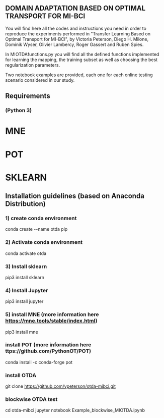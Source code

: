 ## DOMAIN ADAPTATION BASED ON OPTIMAL TRANSPORT FOR MI-BCI

You will find here all the codes and instructions you need in order to reproduce the experiments performed in "Transfer Learning Based on Optimal Transport for MI-BCI", by Victoria Peterson, Diego H. Milone, Dominik Wyser, Olivier Lambercy, Roger Gassert and Ruben Spies.

In MIOTDAfunctions.py you will find all the defined functions implemented for learning the mapping, the training subset as well as choosing the best regularization parameters. 

Two notebook examples are provided, each one for each online testing scenario considered in our study. 

## Requirements 
### (Python 3)
# MNE
# POT
# SKLEARN

## Installation guidelines (based on Anaconda Distribution)
### 1) create conda environment
conda create --name otda pip
### 2) Activate conda environment
conda activate otda
### 3) Install sklearn
pip3 install sklearn
### 4) Install Jupyter
pip3 install jupyter
### 5) install MNE (more information here https://mne.tools/stable/index.html)
pip3 install mne
### install POT (more information here ttps://github.com/PythonOT/POT)
conda install -c conda-forge pot
### install OTDA
git clone https://github.com/vpeterson/otda-mibci.git
### blockwise OTDA test
cd otda-mibci
jupyter notebook Example_blockwise_MIOTDA.ipynb
